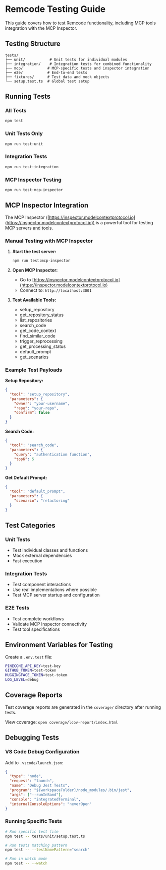 # Remcode Testing Guide

This guide covers how to test Remcode functionality, including MCP tools integration with the MCP Inspector.

## Testing Structure

```
tests/
├── unit/           # Unit tests for individual modules
├── integration/    # Integration tests for combined functionality
├── mcp/           # MCP-specific tests and inspector integration
├── e2e/           # End-to-end tests
├── fixtures/      # Test data and mock objects
└── setup.test.ts  # Global test setup
```

## Running Tests

### All Tests
```bash
npm test
```

### Unit Tests Only
```bash
npm run test:unit
```

### Integration Tests
```bash
npm run test:integration
```

### MCP Inspector Testing
```bash
npm run test:mcp-inspector
```

## MCP Inspector Integration

The MCP Inspector ([https://inspector.modelcontextprotocol.io](https://inspector.modelcontextprotocol.io)) is a powerful tool for testing MCP servers and tools.

### Manual Testing with MCP Inspector

1. **Start the test server:**
   ```bash
   npm run test:mcp-inspector
   ```

2. **Open MCP Inspector:**
   - Go to [https://inspector.modelcontextprotocol.io](https://inspector.modelcontextprotocol.io)
   - Connect to: `http://localhost:3001`

3. **Test Available Tools:**
   - setup_repository
   - get_repository_status
   - list_repositories
   - search_code
   - get_code_context
   - find_similar_code
   - trigger_reprocessing
   - get_processing_status
   - default_prompt
   - get_scenarios

### Example Test Payloads

**Setup Repository:**
```json
{
  "tool": "setup_repository",
  "parameters": {
    "owner": "your-username",
    "repo": "your-repo",
    "confirm": false
  }
}
```

**Search Code:**
```json
{
  "tool": "search_code",
  "parameters": {
    "query": "authentication function",
    "topK": 5
  }
}
```

**Get Default Prompt:**
```json
{
  "tool": "default_prompt",
  "parameters": {
    "scenario": "refactoring"
  }
}
```

## Test Categories

### Unit Tests
- Test individual classes and functions
- Mock external dependencies
- Fast execution

### Integration Tests
- Test component interactions
- Use real implementations where possible
- Test MCP server startup and configuration

### E2E Tests
- Test complete workflows
- Validate MCP Inspector connectivity
- Test tool specifications

## Environment Variables for Testing

Create a `.env.test` file:
```bash
PINECONE_API_KEY=test-key
GITHUB_TOKEN=test-token
HUGGINGFACE_TOKEN=test-token
LOG_LEVEL=debug
```

## Coverage Reports

Test coverage reports are generated in the `coverage/` directory after running tests.

View coverage: `open coverage/lcov-report/index.html`

## Debugging Tests

### VS Code Debug Configuration
Add to `.vscode/launch.json`:
```json
{
  "type": "node",
  "request": "launch",
  "name": "Debug Jest Tests",
  "program": "${workspaceFolder}/node_modules/.bin/jest",
  "args": ["--runInBand"],
  "console": "integratedTerminal",
  "internalConsoleOptions": "neverOpen"
}
```

### Running Specific Tests
```bash
# Run specific test file
npm test -- tests/unit/setup.test.ts

# Run tests matching pattern
npm test -- --testNamePattern="search"

# Run in watch mode
npm test -- --watch
```
